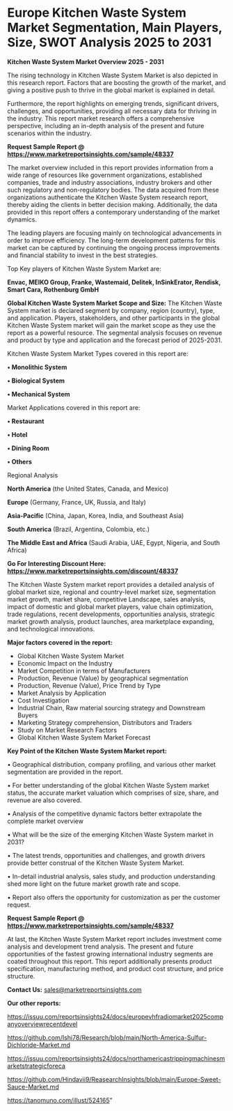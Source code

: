 # Europe Kitchen Waste System Market Segmentation, Main Players, Size, SWOT Analysis 2025 to 2031

<Strong> Kitchen Waste System Market Overview 2025 - 2031</strong>

The rising technology in Kitchen Waste System Market is also depicted in this research report. Factors that are boosting the growth of the market, and giving a positive push to thrive in the global market is explained in detail.

Furthermore, the report highlights on emerging trends, significant drivers, challenges, and opportunities, providing all necessary data for thriving in the industry. This report market research offers a comprehensive perspective, including an in-depth analysis of the present and future scenarios within the industry.

<strong>Request Sample Report @ <a href=https://www.marketreportsinsights.com/sample/48337>https://www.marketreportsinsights.com/sample/48337</a></strong>

The market overview included in this report provides information from a wide range of resources like government organizations, established companies, trade and industry associations, industry brokers and other such regulatory and non-regulatory bodies. The data acquired from these organizations authenticate the Kitchen Waste System research report, thereby aiding the clients in better decision making. Additionally, the data provided in this report offers a contemporary understanding of the market dynamics.

The leading players are focusing mainly on technological advancements in order to improve efficiency. The long-term development patterns for this market can be captured by continuing the ongoing process improvements and financial stability to invest in the best strategies.

Top Key players of Kitchen Waste System Market are:

<strong>Envac, MEIKO Group, Franke, Wastemaid, Delitek, InSinkErator, Rendisk, Smart Cara, Rothenburg GmbH</strong>

<strong><b>Global Kitchen Waste System Market Scope and Size:</b></strong>
The Kitchen Waste System market is declared segment by company, region (country), type, and application. Players, stakeholders, and other participants in the global Kitchen Waste System market will gain the market scope as they use the report as a powerful resource. The segmental analysis focuses on revenue and product by type and application and the forecast period of 2025-2031.

Kitchen Waste System Market Types covered in this report are:

<strong>•  Monolithic System

•  Biological System

•  Mechanical System</strong>

Market Applications covered in this report are:

<strong>•  Restaurant

•  Hotel

•  Dining Room

•  Others</strong> 

Regional Analysis

<strong>North America</strong> (the United States, Canada, and Mexico)

<strong>Europe</strong> (Germany, France, UK, Russia, and Italy)

<strong>Asia-Pacific</strong> (China, Japan, Korea, India, and Southeast Asia)

<strong>South America</strong> (Brazil, Argentina, Colombia, etc.)

<strong>The Middle East and Africa</strong> (Saudi Arabia, UAE, Egypt, Nigeria, and South Africa)

<strong>Go For Interesting Discount Here: <a href=https://www.marketreportsinsights.com/discount/48337>https://www.marketreportsinsights.com/discount/48337</a></strong>

The Kitchen Waste System market report provides a detailed analysis of global market size, regional and country-level market size, segmentation market growth, market share, competitive Landscape, sales analysis, impact of domestic and global market players, value chain optimization, trade regulations, recent developments, opportunities analysis, strategic market growth analysis, product launches, area marketplace expanding, and technological innovations.

<strong><b>Major factors covered in the report:</b></strong>
<ul>
  <li>Global Kitchen Waste System Market </li>
  <li>Economic Impact on the Industry</li>
  <li>Market Competition in terms of Manufacturers</li>
  <li>Production, Revenue (Value) by geographical segmentation</li>
  <li>Production, Revenue (Value), Price Trend by Type</li>
  <li>Market Analysis by Application</li>
  <li>Cost Investigation</li>
  <li>Industrial Chain, Raw material sourcing strategy and Downstream Buyers</li>
  <li>Marketing Strategy comprehension, Distributors and Traders</li>
  <li>Study on Market Research Factors</li>
  <li>Global Kitchen Waste System Market Forecast</li>
</ul>

<strong><b>Key Point of the Kitchen Waste System Market report:</b></strong>

• Geographical distribution, company profiling, and various other market segmentation are provided in the report.

• For better understanding of the global Kitchen Waste System market status, the accurate market valuation which comprises of size, share, and revenue are also covered.

• Analysis of the competitive dynamic factors better extrapolate the complete market overview

• What will be the size of the emerging Kitchen Waste System market in 2031?

• The latest trends, opportunities and challenges, and growth drivers provide better construal of the Kitchen Waste System Market.

• In-detail industrial analysis, sales study, and production understanding shed more light on the future market growth rate and scope.

• Report also offers the opportunity for customization as per the customer request.

<strong>Request Sample Report @ <a href=https://www.marketreportsinsights.com/sample/48337>https://www.marketreportsinsights.com/sample/48337</a></strong>

At last, the Kitchen Waste System Market report includes investment come analysis and development trend analysis. The present and future opportunities of the fastest growing international industry segments are coated throughout this report. This report additionally presents product specification, manufacturing method, and product cost structure, and price structure.

<strong>Contact Us:</strong>
sales@marketreportsinsights.com

<strong>Our other reports:</strong>

<a href=https://issuu.com/reportsinsights24/docs/europevhfradiomarket2025companyoverviewrecentdevel>https://issuu.com/reportsinsights24/docs/europevhfradiomarket2025companyoverviewrecentdevel</a>

<a href=https://github.com/Ishi78/Research/blob/main/North-America-Sulfur-Dichloride-Market.md>https://github.com/Ishi78/Research/blob/main/North-America-Sulfur-Dichloride-Market.md</a>

<a href=https://issuu.com/reportsinsights24/docs/northamericastrippingmachinesmarketstrategicforeca>https://issuu.com/reportsinsights24/docs/northamericastrippingmachinesmarketstrategicforeca</a>

<a href=https://github.com/Hindavii9/ReasearchInsights/blob/main/Europe-Sweet-Sauce-Market.md>https://github.com/Hindavii9/ReasearchInsights/blob/main/Europe-Sweet-Sauce-Market.md</a>

<a href=https://tanomuno.com/illust/524165>https://tanomuno.com/illust/524165</a>"
